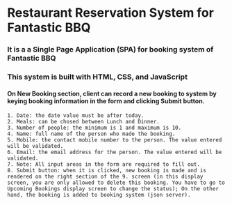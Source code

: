 # Restaurant Reservation System for Fantastic BBQ 
### It is a a Single Page Application (SPA) for booking system of Fantastic BBQ
### This system is built with HTML, CSS, and JavaScript
#### On New Booking section, client can record a new booking to system by keying booking information in the form and clicking Submit button.
    1. Date: the date value must be after today.
    2. Meals: can be chosed between Lunch and Dinner.
    3. Number of people: the minimum is 1 and maximum is 10.
    4. Name: full name of the person who made the booking.
    5. Mobile: the contact mobile number to the person. The value entered will be validated.
    6. Email: the email address for the person. The value entered will be validated.
    7. Note: All input areas in the form are required to fill out.
    8. Submit button: when it is clicked, new booking is made and is rendered on the right section of the 9. screen (in this display screen, you are only allowed to delete this booking. You have to go to Upcoming Bookings display screen to change the status); On the other hand, the booking is added to booking system (json server).

